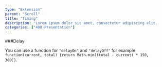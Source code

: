 ```yaml
---
type: "Extension"
parent: "Scroll"
title: "Timing"
description: "Lorem ipsum dolor sit amet, consectetur adipiscing elit. Nunc tempus laoreet leo sit amet iaculis."
categories: ["400-Presentation"]
---
```


###Delay

You can use a function for `"delayOn"` and `"delayOff"` for example `function(current, total) {return Math.min((total - current) * 150, 300)}`.

<demo>
  <div class="gatsby_demo_item" data-iframe="iframe/core/scroll/delay">
  </div>
</demo>

